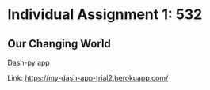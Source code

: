 # Individual Assignment 1: 532 

## Our Changing World

Dash-py app

Link: https://my-dash-app-trial2.herokuapp.com/
